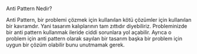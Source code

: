 Anti Pattern Nedir?

Anti Pattern, bir problemi çözmek için kullanılan kötü çözümler için kullanılan bir kavramdır. Yani tasarım kalıplarının tam zıttıdır diyebiliriz. Probleminizde bir anti pattern kullanmak ileride ciddi sorunlara yol açabilir. Ayrıca o problem için anti pattern olarak sayılan bir tasarım başka bir problem için uygun bir çözüm olabilir bunu unutmamak gerek.
